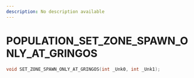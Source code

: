 ```yaml
---
description: No description available 
---
```


# POPULATION\_SET_ZONE_SPAWN_ONLY_AT_GRINGOS

```cpp
void SET_ZONE_SPAWN_ONLY_AT_GRINGOS(int _Unk0, int _Unk1);
```